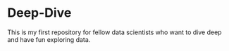 # Deep-Dive
This is my first repository for fellow data scientists who want to dive deep and have fun exploring data.
